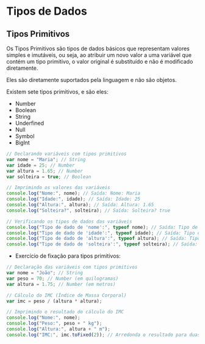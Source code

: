 # Tipos de Dados
## Tipos Primitivos
Os Tipos Primitivos são tipos de dados básicos que representam valores simples e imutáveis, ou seja, ao atribuir um novo valor a uma variável que contém um tipo primitivo, o valor original é substituído e não é modificado diretamente. 

Eles são diretamente suportados pela linguagem e não são objetos.

Existem sete tipos primitivos, e são eles:
- Number
- Boolean
- String
- Underfined
- Null
- Symbol
- Biglnt

```javascript
// Declarando variáveis com tipos primitivos
var nome = "Maria"; // String
var idade = 25; // Number
var altura = 1.65; // Number
var solteira = true; // Boolean

// Imprimindo os valores das variáveis
console.log("Nome:", nome); // Saída: Nome: Maria
console.log("Idade:", idade); // Saída: Idade: 25
console.log("Altura:", altura); // Saída: Altura: 1.65
console.log("Solteira?", solteira); // Saída: Solteira? true

// Verificando os tipos de dados das variáveis
console.log("Tipo de dado de 'nome':", typeof nome); // Saída: Tipo de dado de 'nome': string
console.log("Tipo de dado de 'idade':", typeof idade); // Saída: Tipo de dado de 'idade': number
console.log("Tipo de dado de 'altura':", typeof altura); // Saída: Tipo de dado de 'altura': number
console.log("Tipo de dado de 'solteira':", typeof solteira); // Saída: Tipo de dado de 'solteira': boolean
```

- Exercício de fixação para tipos primitivos:
```js
// Declaração das variáveis com tipos primitivos
var nome = "João"; // String
var peso = 70; // Number (em quilogramas)
var altura = 1.75; // Number (em metros)

// Cálculo do IMC (Índice de Massa Corporal)
var imc = peso / (altura * altura);

// Imprimindo o resultado do cálculo do IMC
console.log("Nome:", nome);
console.log("Peso:", peso + " kg");
console.log("Altura:", altura + " m");
console.log("IMC:", imc.toFixed(2)); // Arredonda o resultado para duas casas decimais
```